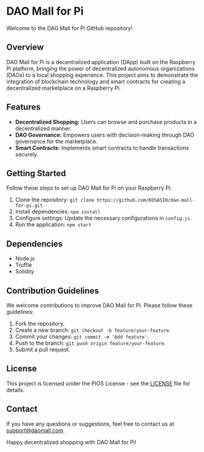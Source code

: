 # DAO Mall for Pi

Welcome to the DAO Mall for Pi GitHub repository!

## Overview

DAO Mall for Pi is a decentralized application (DApp) built on the Raspberry Pi platform, bringing the power of decentralized autonomous organizations (DAOs) to a local shopping experience. This project aims to demonstrate the integration of blockchain technology and smart contracts for creating a decentralized marketplace on a Raspberry Pi.

## Features

- **Decentralized Shopping:** Users can browse and purchase products in a decentralized manner.
- **DAO Governance:** Empowers users with decision-making through DAO governance for the marketplace.
- **Smart Contracts:** Implements smart contracts to handle transactions securely.

## Getting Started

Follow these steps to set up DAO Mall for Pi on your Raspberry Pi:

1. Clone the repository: `git clone https://github.com/KOSASIH/dao-mall-for-pi.git`
2. Install dependencies: `npm install`
3. Configure settings: Update the necessary configurations in `config.js`.
4. Run the application: `npm start`

## Dependencies

- Node.js
- Truffle
- Solidity

## Contribution Guidelines

We welcome contributions to improve DAO Mall for Pi. Please follow these guidelines:

1. Fork the repository.
2. Create a new branch: `git checkout -b feature/your-feature`.
3. Commit your changes: `git commit -m 'Add feature'`.
4. Push to the branch: `git push origin feature/your-feature`.
5. Submit a pull request.

## License

This project is licensed under the PIOS License - see the [LICENSE](LICENSE.md) file for details.

## Contact

If you have any questions or suggestions, feel free to contact us at [support@daomall.com](mailto:support@daomall.com).

Happy decentralized shopping with DAO Mall for Pi!
